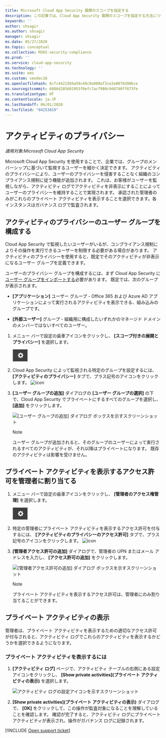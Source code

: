 ```yaml
---
title: Microsoft Cloud App Security 展開のスコープを指定する
description: この記事では、Cloud App Security 展開のスコープを指定する方法について説明します。特定のユーザーまたはグループを含めたり除外したりできます。
keywords: ''
author: shsagir
ms.author: shsagir
manager: shsagir
ms.date: 05/27/2020
ms.topic: conceptual
ms.collection: M365-security-compliance
ms.prod: ''
ms.service: cloud-app-security
ms.technology: ''
ms.suite: ems
ms.custom: seodec18
ms.openlocfilehash: 6cfc4421569a59c49c9a980af3ce2e0876d90bce
ms.sourcegitcommit: 6886d285601955f0efc7acf980c9d4740ff873fe
ms.translationtype: HT
ms.contentlocale: ja-JP
ms.lasthandoff: 06/01/2020
ms.locfileid: "84253819"
---
```

# <a name="activity-privacy"></a>アクティビティのプライバシー

*適用対象:Microsoft Cloud App Security*

Microsoft Cloud App Security を使用することで、企業では、グループのメンバーシップに基づいて監視するユーザーを細かく決定できます。 アクティビティのプライバシーにより、ユーザーのプライバシーを侵害することなく組織のコンプライアンス規制に従う機能が追加されます。 これは、お客様がユーザーを監視しながら、アクティビティ ログでアクティビティを非表示にすることによってユーザーのプライバシーを維持することで実現されます。 承認された管理者のみがこれらのプライベート アクティビティを表示することを選択できます。各インスタンスはガバナンス ログで監査されます。

## <a name="configure-activity-privacy-user-groups"></a>アクティビティのプライバシーのユーザー グループを構成する

Cloud App Security で監視したいユーザーがいるが、コンプライアンス規制によりその操作を実行できるユーザーを制限する必要がある場合があります。 アクティビティのプライバシーを使用すると、既定でそのアクティビティが非表示になるユーザー グループを定義できます。

ユーザーのプライバシー グループを構成するには、まず Cloud App Security に[ユーザー グループをインポートする](user-groups.md)必要があります。 既定では、次のグループが表示されます。

- **[アプリケーション]** ユーザー グループ - Office 365 および Azure AD アプリケーションによって実行されるアクティビティを表示できる、組み込みのグループです。

- **[外部ユーザー]** グループ - 組織用に構成したいずれかのマネージド ドメインのメンバーではないすべてのユーザー。

1. メニュー バーで設定の歯車アイコンをクリックし、 **[スコープ付きの展開とプライバシー]** を選択します。

    ![設定アイコン](media/settings-icon.png)

1. Cloud App Security によって監視される特定のグループを設定するには、 **[アクティビティのプライバシー]** タブで、プラス記号のアイコンをクリックします。
    ![icon](media/plus-icon.png)

1. **[ユーザー グループの追加]** ダイアログの **[ユーザー グループの選択]** の下で、Cloud App Security でプライベートにするすべてのグループを選択し、 **[追加]** をクリックします。

    ![[ユーザー グループの追加] ダイアログ ボックスを示すスクリーンショット](media/activity-privacy-add-user-groups.png)

    > [!NOTE]
    > ユーザー グループが追加されると、そのグループのユーザーによって実行されるすべてのアクティビティが、それ以降はプライベートになります。 既存のアクティビティは影響を受けません。

## <a name="assign-admins-permission-to-view-private-activities"></a>プライベート アクティビティを表示するアクセス許可を管理者に割り当てる

1. メニュー バーで設定の歯車アイコンをクリックし、 **[管理者のアクセス権管理]** を選択します。

    ![設定アイコン](media/settings-icon.png)

1. 特定の管理者にプライベート アクティビティを表示するアクセス許可を付与するには、 **[アクティビティのプライバシーのアクセス許可]** タブで、プラス記号のアイコンをクリックします。
    ![icon](media/plus-icon.png)

1. **[管理者アクセス許可の追加]** ダイアログで、管理者の UPN またはメール アドレスを入力し、 **[アクセス許可の追加]** をクリックします。

    ![[管理者アクセス許可の追加] ダイアログ ボックスを示すスクリーンショット](media/activity-privacy-add-admin-permission.png)

    > [!NOTE]
    > プライベート アクティビティを表示するアクセス許可は、管理者にのみ割り当てることができます。

## <a name="viewing-private-activities"></a>プライベート アクティビティの表示

管理者は、プライベート アクティビティを表示するための適切なアクセス許可が付与されると、アクティビティ ログでこれらのアクティビティを表示するかどうかを選択できるようになります。

### <a name="to-view-private-activities"></a>プライベート アクティビティを表示するには

1. **[アクティビティ ログ]** ページで、アクティビティ テーブルの右側にある設定アイコンをクリックし、 **[Show private activities]\(プライベート アクティビティの表示\)** を選択します。

    ![アクティビティ ログの設定アイコンを示すスクリーンショット](media/activity-privacy-view-settings-icon.png)

1. **[Show private activities]\(プライベート アクティビティの表示\)** ダイアログで、 **[OK]** をクリックして、この操作が監査対象になることを理解していることを確認します。 確認が完了すると、アクティビティ ログにプライベート アクティビティが表示され、操作がガバナンス ログに記録されます。

[!INCLUDE [Open support ticket](includes/support.md)]
